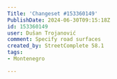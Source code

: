 ```yaml
---
Title: 'Changeset #153360149'
PublishDate: 2024-06-30T09:15:18Z
id: 153360149
user: Dušan Trojanović
comment: Specify road surfaces
created_by: StreetComplete 58.1
tags:
- Montenegro

---
```

